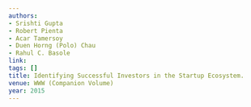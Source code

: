 ```yaml
---
authors:
- Srishti Gupta
- Robert Pienta
- Acar Tamersoy
- Duen Horng (Polo) Chau
- Rahul C. Basole
link:
tags: []
title: Identifying Successful Investors in the Startup Ecosystem.
venue: WWW (Companion Volume)
year: 2015
---
```

